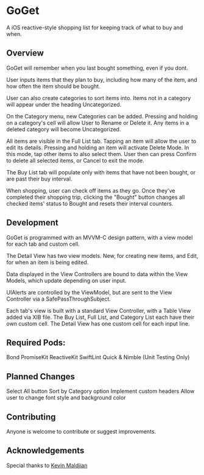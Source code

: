 # GoGet

A iOS reactive-style shopping list for keeping track of what to buy and when.

## Overview
GoGet will remember when you last bought something, even if you dont.

User inputs items that they plan to buy, including how many of the item, and how often the item should be bought.

User can also create categories to sort items into. Items not in a category will appear under the heading Uncategorized.

On the Category menu, new Categories can be added. Pressing and holding on a category's cell will allow User to Rename or Delete it. Any items in a deleted category will become Uncategorized.

All items are visible in the Full List tab. Tapping an item will allow the user to edit its details. Pressing and holding an item will activate Delete Mode. In this mode, tap other items to also select them. User then can press Confirm to delete all selected items, or Cancel to exit the mode.

The Buy List tab will populate only with items that have not been bought, or are past their buy interval.

When shopping, user can check off items as they go. Once they've completed their shopping trip, clicking the "Bought" button changes all checked items' status to Bought and resets their interval counters.

## Development
GoGet is programmed with an MVVM-C design pattern, with a view model for each tab and custom cell.

The Detail View has two view models. New, for creating new items, and Edit, for when an item is being edited.

Data displayed in the View Controllers are bound to data within the View Models, which update depending on user input.

UIAlerts are controlled by the ViewModel, but are sent to the View Controller via a SafePassThroughSubject.

Each tab's view is built with a standard View Controller, with a Table View added via XIB file. The Buy List, Full List, and Category List each have their own custom cell. The Detail View has one custom cell for each input line.

## Required Pods:
Bond
PromiseKit
ReactiveKit
SwiftLint
Quick & Nimble (Unit Testing Only)

## Planned Changes
Select All button
Sort by Category option
Implement custom headers
Allow user to change font style and background color

## Contributing
Anyone is welcome to contribute or suggest improvements.

## Acknowledgements
Special thanks to [Kevin Maldjian](https://github.com/KevinMaldjian/)
